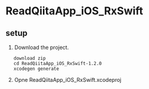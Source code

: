 # ReadQiitaApp_iOS_RxSwift


## setup
1. Download the project. 
```
   download zip
   cd ReadQiitaApp_iOS_RxSwift-1.2.0
   xcodegen generate
```
2. Opne ReadQiitaApp_iOS_RxSwift.xcodeproj
